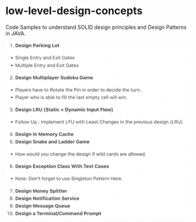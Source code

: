 # low-level-design-concepts
Code Samples to understand SOLID design principles and Design Patterns in JAVA.

![LLD Problems](https://github.com/samarthgupta98/low-level-design-concepts/blob/Apri20/Screenshot%202022-03-29%20at%2010.38.05%20AM.png)

